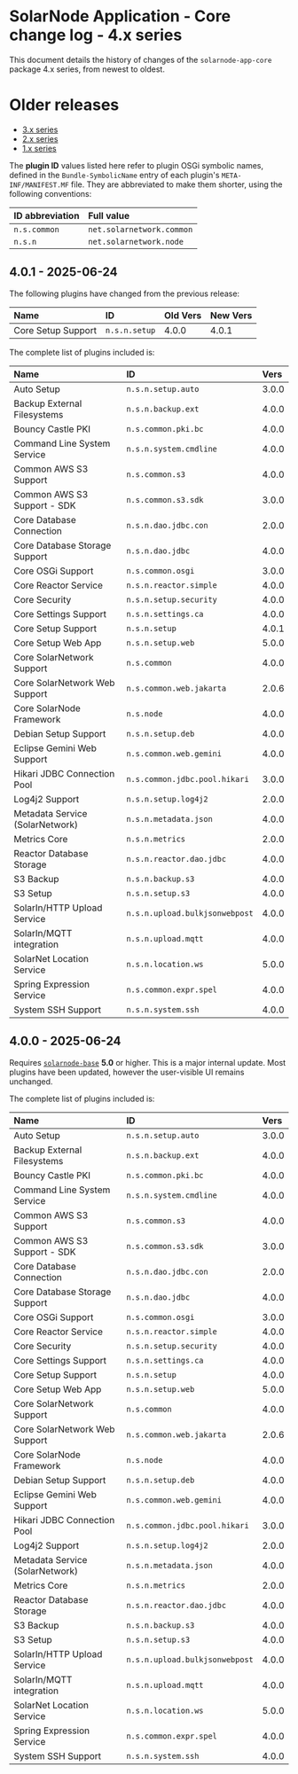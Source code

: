 # SolarNode Application - Core change log - 4.x series

This document details the history of changes of the `solarnode-app-core` package 4.x series, from
newest to oldest.

# Older releases

 * [3.x series](./CHANGELOG-3.x.md)
 * [2.x series](./CHANGELOG-2.x.md)
 * [1.x series](./CHANGELOG-1.x.md)

The **plugin ID** values listed here refer to plugin OSGi symbolic names, defined in the
`Bundle-SymbolicName` entry of each plugin's `META-INF/MANIFEST.MF` file. They are abbreviated to
make them shorter, using the following conventions:

| ID abbreviation | Full value                |
|:----------------|:--------------------------|
| `n.s.common`    | `net.solarnetwork.common` |
| `n.s.n`         | `net.solarnetwork.node`   |

## 4.0.1 - 2025-06-24

The following plugins have changed from the previous release:

| Name                            | ID                             | Old Vers | New Vers |
|:--------------------------------|:-------------------------------|:---------|:---------|
| Core Setup Support              | `n.s.n.setup`                  | 4.0.0 | 4.0.1 |

The complete list of plugins included is:

| Name                            | ID                             | Vers  |
|:--------------------------------|:-------------------------------|:------|
| Auto Setup                      | `n.s.n.setup.auto`             | 3.0.0 |
| Backup External Filesystems     | `n.s.n.backup.ext`             | 4.0.0 |
| Bouncy Castle PKI               | `n.s.common.pki.bc`            | 4.0.0 |
| Command Line System Service     | `n.s.n.system.cmdline`         | 4.0.0 |
| Common AWS S3 Support           | `n.s.common.s3`                | 4.0.0 |
| Common AWS S3 Support - SDK     | `n.s.common.s3.sdk`            | 3.0.0 |
| Core Database Connection        | `n.s.n.dao.jdbc.con`           | 2.0.0 |
| Core Database Storage Support   | `n.s.n.dao.jdbc`               | 4.0.0 |
| Core OSGi Support               | `n.s.common.osgi`              | 3.0.0 |
| Core Reactor Service            | `n.s.n.reactor.simple`         | 4.0.0 |
| Core Security                   | `n.s.n.setup.security`         | 4.0.0 |
| Core Settings Support           | `n.s.n.settings.ca`            | 4.0.0 |
| Core Setup Support              | `n.s.n.setup`                  | 4.0.1 |
| Core Setup Web App              | `n.s.n.setup.web`              | 5.0.0 |
| Core SolarNetwork Support       | `n.s.common`                   | 4.0.0 |
| Core SolarNetwork Web Support   | `n.s.common.web.jakarta`       | 2.0.6 |
| Core SolarNode Framework        | `n.s.node`                     | 4.0.0 |
| Debian Setup Support            | `n.s.n.setup.deb`              | 4.0.0 |
| Eclipse Gemini Web Support      | `n.s.common.web.gemini`        | 4.0.0 |
| Hikari JDBC Connection Pool     | `n.s.common.jdbc.pool.hikari`  | 3.0.0 |
| Log4j2 Support                  | `n.s.n.setup.log4j2`           | 2.0.0 |
| Metadata Service (SolarNetwork) | `n.s.n.metadata.json`          | 4.0.0 |
| Metrics Core                    | `n.s.n.metrics`                | 2.0.0 |
| Reactor Database Storage        | `n.s.n.reactor.dao.jdbc`       | 4.0.0 |
| S3 Backup                       | `n.s.n.backup.s3`              | 4.0.0 |
| S3 Setup                        | `n.s.n.setup.s3`               | 4.0.0 |
| SolarIn/HTTP Upload Service     | `n.s.n.upload.bulkjsonwebpost` | 4.0.0 |
| SolarIn/MQTT integration        | `n.s.n.upload.mqtt`            | 4.0.0 |
| SolarNet Location Service       | `n.s.n.location.ws`            | 5.0.0 |
| Spring Expression Service       | `n.s.common.expr.spel`         | 4.0.0 |
| System SSH Support              | `n.s.n.system.ssh`             | 4.0.0 |


## 4.0.0 - 2025-06-24

Requires [`solarnode-base`](../../solarnode-base/debian) **5.0** or higher. This is a major
internal update. Most plugins have been updated, however the user-visible UI remains unchanged.

The complete list of plugins included is:

| Name                            | ID                             | Vers  |
|:--------------------------------|:-------------------------------|:------|
| Auto Setup                      | `n.s.n.setup.auto`             | 3.0.0 |
| Backup External Filesystems     | `n.s.n.backup.ext`             | 4.0.0 |
| Bouncy Castle PKI               | `n.s.common.pki.bc`            | 4.0.0 |
| Command Line System Service     | `n.s.n.system.cmdline`         | 4.0.0 |
| Common AWS S3 Support           | `n.s.common.s3`                | 4.0.0 |
| Common AWS S3 Support - SDK     | `n.s.common.s3.sdk`            | 3.0.0 |
| Core Database Connection        | `n.s.n.dao.jdbc.con`           | 2.0.0 |
| Core Database Storage Support   | `n.s.n.dao.jdbc`               | 4.0.0 |
| Core OSGi Support               | `n.s.common.osgi`              | 3.0.0 |
| Core Reactor Service            | `n.s.n.reactor.simple`         | 4.0.0 |
| Core Security                   | `n.s.n.setup.security`         | 4.0.0 |
| Core Settings Support           | `n.s.n.settings.ca`            | 4.0.0 |
| Core Setup Support              | `n.s.n.setup`                  | 4.0.0 |
| Core Setup Web App              | `n.s.n.setup.web`              | 5.0.0 |
| Core SolarNetwork Support       | `n.s.common`                   | 4.0.0 |
| Core SolarNetwork Web Support   | `n.s.common.web.jakarta`       | 2.0.6 |
| Core SolarNode Framework        | `n.s.node`                     | 4.0.0 |
| Debian Setup Support            | `n.s.n.setup.deb`              | 4.0.0 |
| Eclipse Gemini Web Support      | `n.s.common.web.gemini`        | 4.0.0 |
| Hikari JDBC Connection Pool     | `n.s.common.jdbc.pool.hikari`  | 3.0.0 |
| Log4j2 Support                  | `n.s.n.setup.log4j2`           | 2.0.0 |
| Metadata Service (SolarNetwork) | `n.s.n.metadata.json`          | 4.0.0 |
| Metrics Core                    | `n.s.n.metrics`                | 2.0.0 |
| Reactor Database Storage        | `n.s.n.reactor.dao.jdbc`       | 4.0.0 |
| S3 Backup                       | `n.s.n.backup.s3`              | 4.0.0 |
| S3 Setup                        | `n.s.n.setup.s3`               | 4.0.0 |
| SolarIn/HTTP Upload Service     | `n.s.n.upload.bulkjsonwebpost` | 4.0.0 |
| SolarIn/MQTT integration        | `n.s.n.upload.mqtt`            | 4.0.0 |
| SolarNet Location Service       | `n.s.n.location.ws`            | 5.0.0 |
| Spring Expression Service       | `n.s.common.expr.spel`         | 4.0.0 |
| System SSH Support              | `n.s.n.system.ssh`             | 4.0.0 |
